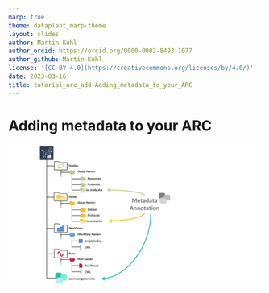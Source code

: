 ```yaml
---
marp: true
theme: dataplant_marp-theme
layout: slides
author: Martin Kuhl
author_orcid: https://orcid.org/0000-0002-8493-1077
author_github: Martin-Kuhl
license: '[CC-BY 4.0](https://creativecommons.org/licenses/by/4.0/)'
date: 2023-03-16
title: tutorial_arc_add-Adding_metadata_to_your_ARC
---
```


# Adding metadata to your ARC

![bg right:50% w:800](../images/ARC_fillWithData_seq6.png)
